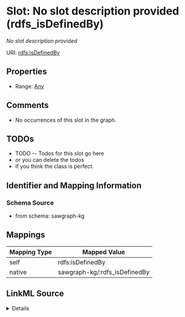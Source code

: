 

# Slot: No slot description provided (rdfs_isDefinedBy)


_No slot description provided_





URI: [rdfs:isDefinedBy](http://www.w3.org/2000/01/rdf-schema#isDefinedBy)



<!-- no inheritance hierarchy -->








## Properties

* Range: [Any](../classes/Any.md)





## Comments

* No occurrences of this slot in the graph.

## TODOs

* TODO -- Todos for this slot go here
* or you can delete the todos
* if you think the class is perfect.

## Identifier and Mapping Information







### Schema Source


* from schema: sawgraph-kg




## Mappings

| Mapping Type | Mapped Value |
| ---  | ---  |
| self | rdfs:isDefinedBy |
| native | sawgraph-kg/:rdfs_isDefinedBy |




## LinkML Source

<details>
```yaml
name: rdfs_isDefinedBy
description: No slot description provided
title: No slot description provided
todos:
- TODO -- Todos for this slot go here
- or you can delete the todos
- if you think the class is perfect.
comments:
- No occurrences of this slot in the graph.
from_schema: sawgraph-kg
rank: 1000
slot_uri: rdfs:isDefinedBy
alias: rdfs_isDefinedBy
subproperty_of: rdfs_seeAlso
range: Any

```
</details>